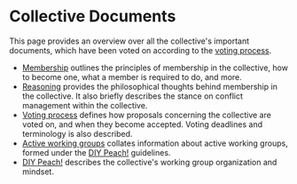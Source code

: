 # Collective Documents
This page provides an overview over all the collective's important documents, which have been voted on according to the [voting process](./voting-process.md).

* [Membership](./membership.md) outlines the principles of membership in the collective, how to become one, what a member is required to do, and more.
* [Reasoning](./reasoning.md) provides the philosophical thoughts behind membership in the collective. It also briefly describes the stance on conflict management within the collective.
* [Voting process](./voting-process.md) defines how proposals concerning the collective are voted on, and when they become accepted. Voting deadlines and terminology is also described.
* [Active working groups](./working-groups.md) collates information about active working groups, formed under the [DIY Peach!](./DIY-Peach!.md) guidelines.
* [DIY Peach!](./DIY-Peach!.md) describes the collective's working group organization and mindset.
